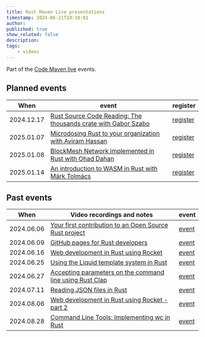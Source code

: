 ```yaml
---
title: Rust Maven Live presentations
timestamp: 2024-06-21T10:30:01
author:
published: true
show_related: false
description:
tags:
    - videos
---
```



Part of the [Code Maven live](https://live.code-maven.com/) events.

## Planned events

| When       | event                                                                                                                 |  register                                                        |
| ---------- | --------------------------------------------------------------------------------------------------------------------- | ---------------------------------------------------------------- |
| 2024.12.17 | [Rust Source Code Reading: The thousands crate with Gabor Szabo](/the-thousands-crate)                                | [register](https://www.meetup.com/code-mavens/events/304824684/) |
| 2025.01.07 | [Microdosing Rust to your organization with Aviram Hassan](/microdosing-rust-to-your-organization)                    | [register](https://www.meetup.com/code-mavens/events/304883841/) |
| 2025.01.08 | [BlockMesh Network implemented in Rust with Ohad Dahan](/block-mesh-network)                                          | [register](https://www.meetup.com/code-mavens/events/304951805/) |
| 2025.01.14 | [An introduction to WASM in Rust with Márk Tolmács](/an-introduction-to-wasm-in-rust)                                 | [register](https://www.meetup.com/code-mavens/events/305064546/) |


## Past events

| When       | Video recordings and notes                                                                                            |  event                                                        |
| ---------- | --------------------------------------------------------------------------------------------------------------------- | ------------------------------------------------------------- |
| 2024.06.06 | [Your first contribution to an Open Source Rust project](/your-first-contribution-to-an-open-source-rust-project)     | [event](https://www.meetup.com/code-mavens/events/301156302/) |
| 2024.06.09 | [GitHub pages for Rust developers](/github-pages-for-rust-developers)                                                 | [event](https://www.meetup.com/code-mavens/events/301215326/) |
| 2024.06.16 | [Web development in Rust using Rocket](/web-development-in-rust-using-rocket)                                         | [event](https://www.meetup.com/code-mavens/events/301294669/) |
| 2024.06.25 | [Using the Liquid template system in Rust](/using-the-liquid-template-system-in-rust)                                 | [event](https://www.meetup.com/code-mavens/events/301487547/) |
| 2024.06.27 | [Accepting parameters on the command line using Rust Clap](/accepting-parameters-on-the-command-line-using-rust-clap) | [event](https://www.meetup.com/code-mavens/events/301506015/) |
| 2024.07.11 | [Reading JSON files in Rust](/reading-json-files-in-rust)                                                             | [event](https://www.meetup.com/code-mavens/events/301636580/) |
| 2024.08.06 | [Web development in Rust using Rocket - part 2](/web-development-in-rust-using-rocket-building-a-job-board)           | [event](https://www.meetup.com/code-mavens/events/301736709/) |
| 2024.08.28 | [Command Line Tools: Implementing wc in Rust](/implementing-wc-in-rust)                                               | [event](https://www.meetup.com/code-mavens/events/302151487/) |


